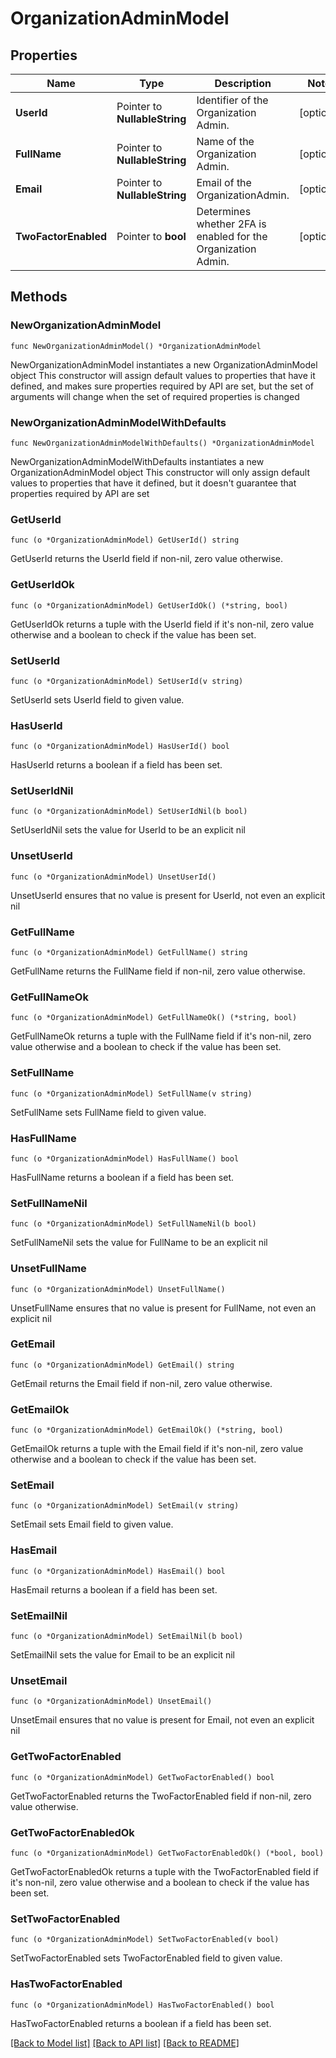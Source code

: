 # OrganizationAdminModel

## Properties

Name | Type | Description | Notes
------------ | ------------- | ------------- | -------------
**UserId** | Pointer to **NullableString** | Identifier of the Organization Admin. | [optional] 
**FullName** | Pointer to **NullableString** | Name of the Organization Admin. | [optional] 
**Email** | Pointer to **NullableString** | Email of the OrganizationAdmin. | [optional] 
**TwoFactorEnabled** | Pointer to **bool** | Determines whether 2FA is enabled for the Organization Admin. | [optional] 

## Methods

### NewOrganizationAdminModel

`func NewOrganizationAdminModel() *OrganizationAdminModel`

NewOrganizationAdminModel instantiates a new OrganizationAdminModel object
This constructor will assign default values to properties that have it defined,
and makes sure properties required by API are set, but the set of arguments
will change when the set of required properties is changed

### NewOrganizationAdminModelWithDefaults

`func NewOrganizationAdminModelWithDefaults() *OrganizationAdminModel`

NewOrganizationAdminModelWithDefaults instantiates a new OrganizationAdminModel object
This constructor will only assign default values to properties that have it defined,
but it doesn't guarantee that properties required by API are set

### GetUserId

`func (o *OrganizationAdminModel) GetUserId() string`

GetUserId returns the UserId field if non-nil, zero value otherwise.

### GetUserIdOk

`func (o *OrganizationAdminModel) GetUserIdOk() (*string, bool)`

GetUserIdOk returns a tuple with the UserId field if it's non-nil, zero value otherwise
and a boolean to check if the value has been set.

### SetUserId

`func (o *OrganizationAdminModel) SetUserId(v string)`

SetUserId sets UserId field to given value.

### HasUserId

`func (o *OrganizationAdminModel) HasUserId() bool`

HasUserId returns a boolean if a field has been set.

### SetUserIdNil

`func (o *OrganizationAdminModel) SetUserIdNil(b bool)`

 SetUserIdNil sets the value for UserId to be an explicit nil

### UnsetUserId
`func (o *OrganizationAdminModel) UnsetUserId()`

UnsetUserId ensures that no value is present for UserId, not even an explicit nil
### GetFullName

`func (o *OrganizationAdminModel) GetFullName() string`

GetFullName returns the FullName field if non-nil, zero value otherwise.

### GetFullNameOk

`func (o *OrganizationAdminModel) GetFullNameOk() (*string, bool)`

GetFullNameOk returns a tuple with the FullName field if it's non-nil, zero value otherwise
and a boolean to check if the value has been set.

### SetFullName

`func (o *OrganizationAdminModel) SetFullName(v string)`

SetFullName sets FullName field to given value.

### HasFullName

`func (o *OrganizationAdminModel) HasFullName() bool`

HasFullName returns a boolean if a field has been set.

### SetFullNameNil

`func (o *OrganizationAdminModel) SetFullNameNil(b bool)`

 SetFullNameNil sets the value for FullName to be an explicit nil

### UnsetFullName
`func (o *OrganizationAdminModel) UnsetFullName()`

UnsetFullName ensures that no value is present for FullName, not even an explicit nil
### GetEmail

`func (o *OrganizationAdminModel) GetEmail() string`

GetEmail returns the Email field if non-nil, zero value otherwise.

### GetEmailOk

`func (o *OrganizationAdminModel) GetEmailOk() (*string, bool)`

GetEmailOk returns a tuple with the Email field if it's non-nil, zero value otherwise
and a boolean to check if the value has been set.

### SetEmail

`func (o *OrganizationAdminModel) SetEmail(v string)`

SetEmail sets Email field to given value.

### HasEmail

`func (o *OrganizationAdminModel) HasEmail() bool`

HasEmail returns a boolean if a field has been set.

### SetEmailNil

`func (o *OrganizationAdminModel) SetEmailNil(b bool)`

 SetEmailNil sets the value for Email to be an explicit nil

### UnsetEmail
`func (o *OrganizationAdminModel) UnsetEmail()`

UnsetEmail ensures that no value is present for Email, not even an explicit nil
### GetTwoFactorEnabled

`func (o *OrganizationAdminModel) GetTwoFactorEnabled() bool`

GetTwoFactorEnabled returns the TwoFactorEnabled field if non-nil, zero value otherwise.

### GetTwoFactorEnabledOk

`func (o *OrganizationAdminModel) GetTwoFactorEnabledOk() (*bool, bool)`

GetTwoFactorEnabledOk returns a tuple with the TwoFactorEnabled field if it's non-nil, zero value otherwise
and a boolean to check if the value has been set.

### SetTwoFactorEnabled

`func (o *OrganizationAdminModel) SetTwoFactorEnabled(v bool)`

SetTwoFactorEnabled sets TwoFactorEnabled field to given value.

### HasTwoFactorEnabled

`func (o *OrganizationAdminModel) HasTwoFactorEnabled() bool`

HasTwoFactorEnabled returns a boolean if a field has been set.


[[Back to Model list]](../README.md#documentation-for-models) [[Back to API list]](../README.md#documentation-for-api-endpoints) [[Back to README]](../README.md)


